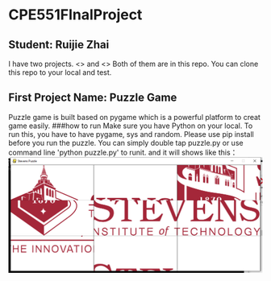 # CPE551FInalProject
## Student: Ruijie Zhai
I have two projects. <<Stevens Puzzle>> and <<Translator>>
Both of them are in this repo. You can clone this repo to your local and test.

## First Project Name: Puzzle Game
Puzzle game is built based on pygame which is a powerful platform to creat game easily.
###how to run
Make sure you have Python on your local.
To run this, you have to have pygame, sys and random. Please use pip install before you run the puzzle.
You can simply double tap puzzle.py or use command line 'python puzzle.py' to runit.
and it will shows like this：
 ![image](https://github.com/JarryZhai/CPE551FinalProject/raw/master/images/3.png)


